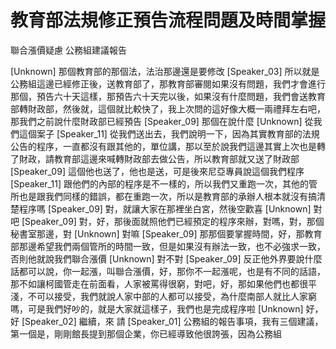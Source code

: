 # 教育部法規修正預告流程問題及時間掌握
聯合漲價疑慮
公務組建議報告

[Unknown] 那個教育部的那個法，法治那邊還是要修改
[Speaker_03] 所以就是公務組這邊已經修正後，送教育部了，那教育部審閱如果沒有問題，我們才會進行那個，預告六十天這樣，那預告六十天完以後，如果沒有什麼問題，我們會送教育部轉財政部，然後就，這個就比較快了，我上次問的這好像大概一兩禮拜左右吧，那我們之前說什麼財政部已經預告
[Speaker_09] 那個在說什麼
[Unknown] 從我們這個案子
[Speaker_11] 從我們送出去，我們說明一下，因為其實教育部的法規公告的程序，一直都沒有跟其他的，單位講，那以至於說我們這邊其實上次也是轉了財政，請教育部這邊來喊轉財政部去做公告，所以教育部就又送了財政部
[Speaker_09] 這個他也送了，他也是送，可是後來尼亞專員說這個我們程序
[Speaker_11] 跟他們的內部的程序是不一樣的，所以我們又重跑一次，其他的管所也是跟我們同樣的錯誤，都在重跑一次，所以是教育部的承辦人根本就沒有搞清楚程序嗎
[Speaker_09] 對，就讓大家在那裡坐白宮，然後空歡喜
[Unknown] 對吧
[Speaker_09] 對，好，那後面就照他們已經預定的程序來辦，對嗎，對，那個秘書室那邊，對
[Unknown] 對嘛
[Speaker_09] 那那個要掌握時間，好，那教育部那邊希望我們兩個管所的時間一致，但是如果沒有辦法一致，也不必強求一致，否則他就說我們聯合漲價
[Unknown] 對不對
[Speaker_09] 反正他外界要說什麼話都可以說，你一起漲，叫聯合漲價，好，那你不一起漲呢，也是有不同的話語，那不如讓柯國管走在前面看，人家被罵得很窮，對吧，好，那如果他們也都很平淺，不可以接受，我們就說人家中部的人都可以接受，為什麼南部人就比人家窮嗎，可是我們好吵的，就是大家就這樣子，我們也是完成程序啦
[Unknown] 好，好
[Speaker_02] 繼續，來 請
[Speaker_01] 公務組的報告事項，我有三個建議，第一個是，剛剛館長提到那個企業，你已經導致他很誇張，因為公務組